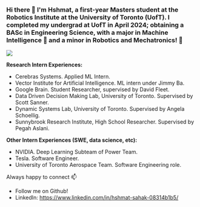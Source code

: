 ### Hi there 👋 I'm Hshmat, a first-year Masters student at the Robotics Institute at the University of Toronto (UofT). I completed my undergrad at UofT in April 2024; obtaining a BASc in Engineering Science, with a major in Machine Intelligence :brain: and a minor in Robotics and Mechatronics! :robot:

![](https://komarev.com/ghpvc/?username=hshmatsahak)

**Research Intern Experiences:**

- Cerebras Systems. Applied ML Intern.
- Vector Institute for Artificial Intelligence. ML intern under Jimmy Ba.
- Google Brain. Student Researcher, supervised by David Fleet. 
- Data Driven Decision Making Lab, University of Toronto. Supervised by Scott Sanner.
- Dynamic Systems Lab, University of Toronto. Supervised by Angela Schoellig.
- Sunnybrook Research Institute, High School Researcher. Supervised by Pegah Aslani.

**Other Intern Experiences (SWE, data science, etc):**
- NVIDIA. Deep Learning Subteam of Power Team.
- Tesla. Software Engineer.
- University of Toronto Aerospace Team. Software Engineering role.

Always happy to connect 📫
- Follow me on Github!
- LinkedIn: https://www.linkedin.com/in/hshmat-sahak-08314b1b5/
